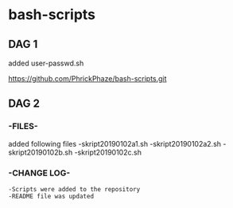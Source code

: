 # bash-scripts

## DAG 1 ##
added user-passwd.sh

https://github.com/PhrickPhaze/bash-scripts.git

## DAG 2 ##

### -FILES- ###
added following files
	-skript20190102a1.sh
	-skript20190102a2.sh
	-skript20190102b.sh
	-skript20190102c.sh

### -CHANGE LOG- ###
	-Scripts were added to the repository
	-README file was updated
